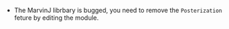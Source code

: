 - The MarvinJ librbary is bugged, you need to remove the `Posterization` feture by editing the module.